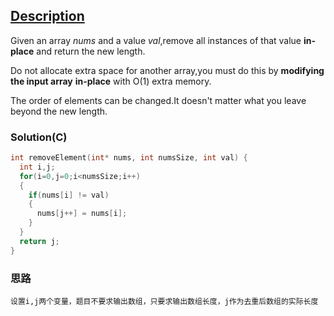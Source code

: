 ## [Description](https://leetcode.com/problems/remove-element/description/)


Given an array *nums* and a value *val*,remove all instances of that value **in-place** and return the new length.

Do not allocate extra space for another array,you must do this by **modifying the input array** **in-place** with O(1) extra memory.

The order of elements can be changed.It doesn't matter what you leave beyond the new length.



### Solution(C)
```c
int removeElement(int* nums, int numsSize, int val) {
  int i,j;
  for(i=0,j=0;i<numsSize;i++)
  {
    if(nums[i] != val)
    {
      nums[j++] = nums[i];
    }
  }
  return j;
}
```

### 思路

    设置i,j两个变量，题目不要求输出数组，只要求输出数组长度，j作为去重后数组的实际长度
